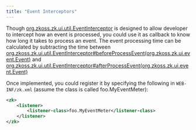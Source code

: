 ```yaml
---
title: "Event Interceptors"
---
```


Though
[org.zkoss.zk.ui.util.EventInterceptor](https://www.zkoss.org/javadoc/latest/zk/org/zkoss/zk/ui/util/EventInterceptor.html)
is designed to allow developer to intercept how an event is processed,
you could use it as callback to know how long it takes to process an
event. The event processing time can be calculated by subtracting the
time between
[org.zkoss.zk.ui.util.EventInterceptor#beforeProcessEvent(org.zkoss.zk.ui.event.Event)](https://www.zkoss.org/javadoc/latest/zk/org/zkoss/zk/ui/util/EventInterceptor.html#beforeProcessEvent(org.zkoss.zk.ui.event.Event))
and
[org.zkoss.zk.ui.util.EventInterceptor#afterProcessEvent(org.zkoss.zk.ui.event.Event)](https://www.zkoss.org/javadoc/latest/zk/org/zkoss/zk/ui/util/EventInterceptor.html#afterProcessEvent(org.zkoss.zk.ui.event.Event))

Once implemented, you could register it by specifying the following in
`WEB-INF/zk.xml` (assume the class is called foo.MyEventMeter):

```xml
<zk>
    <listener>
        <listener-class>foo.MyEventMeter</listener-class>
    </listener>
</zk>
```
